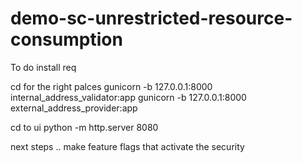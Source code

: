 # demo-sc-unrestricted-resource-consumption
To do
install req 

cd for the right palces
gunicorn -b 127.0.0.1:8000 internal_address_validator:app
gunicorn -b 127.0.0.1:8000 external_address_provider:app

cd to ui
python -m http.server 8080

next steps .. make feature flags that activate the security 